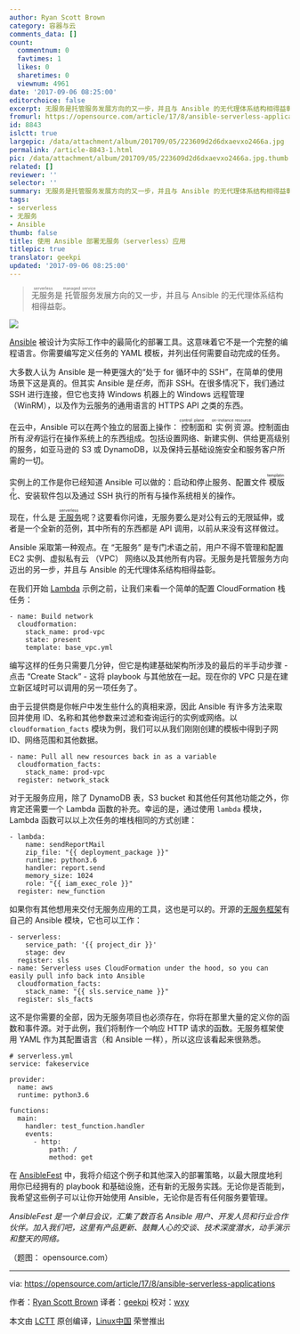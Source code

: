 ```yaml
---
author: Ryan Scott Brown
category: 容器与云
comments_data: []
count:
  commentnum: 0
  favtimes: 1
  likes: 0
  sharetimes: 0
  viewnum: 4961
date: '2017-09-06 08:25:00'
editorchoice: false
excerpt: 无服务是托管服务发展方向的又一步，并且与 Ansible 的无代理体系结构相得益彰。
fromurl: https://opensource.com/article/17/8/ansible-serverless-applications
id: 8843
islctt: true
largepic: /data/attachment/album/201709/05/223609d2d6dxaevxo2466a.jpg
permalink: /article-8843-1.html
pic: /data/attachment/album/201709/05/223609d2d6dxaevxo2466a.jpg.thumb.jpg
related: []
reviewer: ''
selector: ''
summary: 无服务是托管服务发展方向的又一步，并且与 Ansible 的无代理体系结构相得益彰。
tags:
- serverless
- 无服务
- Ansible
thumb: false
title: 使用 Ansible 部署无服务（serverless）应用
titlepic: true
translator: geekpi
updated: '2017-09-06 08:25:00'
---
```



> 
> <ruby> 无服务 <rt>  serverless </rt></ruby>是<ruby> 托管服务 <rt>  managed service </rt></ruby>发展方向的又一步，并且与 Ansible 的无代理体系结构相得益彰。
> 
> 
> 


![](/data/attachment/album/201709/05/223609d2d6dxaevxo2466a.jpg)


[Ansible](https://www.ansible.com/) 被设计为实际工作中的最简化的部署工具。这意味着它不是一个完整的编程语言。你需要编写定义任务的 YAML 模板，并列出任何需要自动完成的任务。


大多数人认为 Ansible 是一种更强大的“处于 for 循环中的 SSH”，在简单的使用场景下这是真的。但其实 Ansible 是*任务*，而非 SSH。在很多情况下，我们通过 SSH 进行连接，但它也支持 Windows 机器上的 Windows 远程管理（WinRM），以及作为云服务的通用语言的 HTTPS API 之类的东西。


在云中，Ansible 可以在两个独立的层面上操作：<ruby> 控制面 <rt>  control plane </rt></ruby>和<ruby> 实例资源 <rt>  on-instance resource </rt></ruby>。控制面由所有*没有*运行在操作系统上的东西组成。包括设置网络、新建实例、供给更高级别的服务，如亚马逊的 S3 或 DynamoDB，以及保持云基础设施安全和服务客户​​所需的一切。


实例上的工作是你已经知道 Ansible 可以做的：启动和停止服务、配置文件<ruby> 模版化 <rt>  templating </rt></ruby>、安装软件包以及通过 SSH 执行的所有与操作系统相关的操作。


现在，什么是<ruby> <a href="https://en.wikipedia.org/wiki/Serverless_computing">  无服务 </a> <rt>  serverless </rt></ruby>呢？这要看你问谁，无服务要么是对公有云的无限延伸，或者是一个全新的范例，其中所有的东西都是 API 调用，以前从来没有这样做过。


Ansible 采取第一种观点。在 “无服务” 是专门术语之前，用户不得不管理和配置 EC2 实例、虚拟私有云 （VPC） 网络以及其他所有内容。无服务是托管服务方向迈出的另一步，并且与 Ansible 的无代理体系结构相得益彰。


在我们开始 [Lambda](https://aws.amazon.com/lambda/) 示例之前，让我们来看一个简单的配置 CloudFormation 栈任务：



```
- name: Build network
  cloudformation:
    stack_name: prod-vpc
    state: present
    template: base_vpc.yml
```

编写这样的任务只需要几分钟，但它是构建基础架构所涉及的最后的半手动步骤 - 点击 “Create Stack” - 这将 playbook 与其他放在一起。现在你的 VPC 只是在建立新区域时可以调用的另一项任务了。


由于云提供商是你帐户中发生些什么的真相来源，因此 Ansible 有许多方法来取回并使用 ID、名称和其他参数来过滤和查询运行的实例或网络。以 `cloudformation_facts` 模块为例，我们可以从我们刚刚创建的模板中得到子网 ID、网络范围和其他数据。



```
- name: Pull all new resources back in as a variable
  cloudformation_facts:
    stack_name: prod-vpc
  register: network_stack
```

对于无服务应用，除了 DynamoDB 表，S3 bucket 和其他任何其他功能之外，你肯定还需要一个 Lambda 函数的补充。幸运的是，通过使用 `lambda` 模块， Lambda 函数可以以上次任务的堆栈相同的方式创建：



```
- lambda:
    name: sendReportMail
    zip_file: "{{ deployment_package }}"
    runtime: python3.6
    handler: report.send
    memory_size: 1024
    role: "{{ iam_exec_role }}"
  register: new_function
```

如果你有其他想用来交付无服务应用的工具，这也是可以的。开源的[无服务框架](https://serverless.com/)有自己的 Ansible 模块，它也可以工作：



```
- serverless:
    service_path: '{{ project_dir }}'
    stage: dev
  register: sls
- name: Serverless uses CloudFormation under the hood, so you can easily pull info back into Ansible
  cloudformation_facts:
    stack_name: "{{ sls.service_name }}"
  register: sls_facts
```

这不是你需要的全部，因为无服务项目也必须存在，你将在那里大量的定义你的函数和事件源。对于此例，我们将制作一个响应 HTTP 请求的函数。无服务框架使用 YAML 作为其配置语言（和 Ansible 一样），所以这应该看起来很熟悉。



```
# serverless.yml
service: fakeservice

provider:
  name: aws
  runtime: python3.6

functions:
  main:
    handler: test_function.handler
    events:
      - http:
          path: /
          method: get
```

在 [AnsibleFest](https://www.ansible.com/ansiblefest?intcmp=701f2000000h4RcAAI) 中，我将介绍这个例子和其他深入的部署策略，以最大限度地利用你已经拥有的 playbook 和基础设施，还有新的无服务实践。无论你是否能到，我希望这些例子可以让你开始使用 Ansible，无论你是否有任何服务要管理。


*AnsibleFest 是一个单日会议，汇集了数百名 Ansible 用户、开发人员和行业合作伙伴。加入我们吧，这里有产品更新、鼓舞人心的交谈、技术深度潜水，动手演示和整天的网络。*


（题图： opensource.com）




---


via: <https://opensource.com/article/17/8/ansible-serverless-applications>


作者：[Ryan Scott Brown](https://opensource.com/users/ryansb) 译者：[geekpi](https://github.com/geekpi) 校对：[wxy](https://github.com/wxy)


本文由 [LCTT](https://github.com/LCTT/TranslateProject) 原创编译，[Linux中国](https://linux.cn/) 荣誉推出
